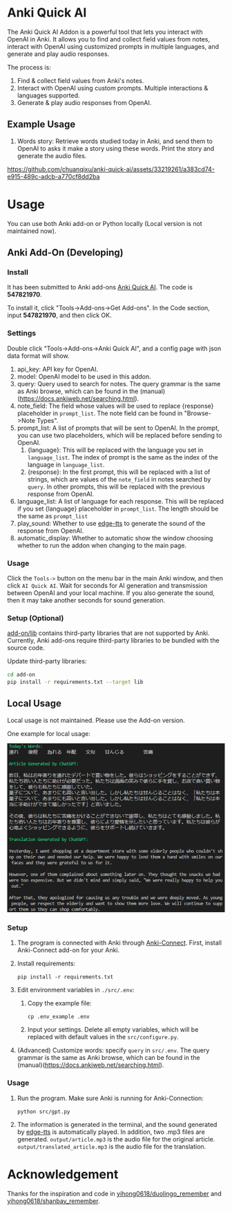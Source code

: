 # Anki Quick AI

The Anki Quick AI Addon is a powerful tool that lets you interact with OpenAI in Anki. It allows you to find and collect field values from notes, interact with OpenAI using customized prompts in multiple languages, and generate and play audio responses.

The process is:
1. Find & collect field values from Anki's notes.
2. Interact with OpenAI using custom prompts. Multiple interactions & languages supported.
3. Generate & play audio responses from OpenAI.



## Example Usage

1. Words story: Retrieve words studied today in Anki, and send them to OpenAI to asks it make a story using these words. Print the story and generate the audio files.

https://github.com/chuanqixu/anki-quick-ai/assets/33219261/a383cd74-e915-489c-adcb-a770cf8dd2ba

# Usage

You can use both Anki add-on or Python locally (Local version is not maintained now).

## Anki Add-On (Developing)

### Install

It has been submitted to Anki add-ons [Anki Quick AI](https://ankiweb.net/shared/info/547821970). The code is **547821970**.

To install it, click "Tools->Add-ons->Get Add-ons". In the Code section, input **547821970**, and then click OK.

### Settings

Double click "Tools->Add-ons->Anki Quick AI", and a config page with json data format will show.

1. api_key: API key for OpenAI.
2. model: OpenAI model to be used in this addon.
3. query: Query used to search for notes. The query grammar is the same as Anki browse, which can be found in the (manual)(https://docs.ankiweb.net/searching.html).
4. note_field: The field whose values will be used to replace {response} placeholder in `prompt_list`. The note field can be found in "Browse->Note Types".
5. prompt_list: A list of prompts that will be sent to OpenAI. In the prompt, you can use two placeholders, which will be replaced before sending to OpenAI.
   1. {language}: This will be replaced with the language you set in `language_list`. The index of prompt is the same as the index of the language in `language_list`.
   2. {response}: In the first prompt, this will be replaced with a list of strings, which are values of the `note_field` in notes searched by `query`. In other prompts, this will be replaced with the previous response from OpenAI.
6. language_list: A list of language for each response. This will be replaced if you set {language} placeholder in `prompt_list`. The length should be the same as `prompt_list`
7. play_sound: Whether to use [edge-tts](https://github.com/rany2/edge-tts) to generate the sound of the response from OpenAI.
8. automatic_display: Whether to automatic show the window choosing whether to run the addon when changing to the main page.


### Usage

Click the `Tools->` button on the menu bar in the main Anki window, and then click `AI Quick AI`. Wait for seconds for AI generation and transmission between OpenAI and your local machine. If you also generate the sound, then it may take another seconds for sound generation.


### Setup (Optional)

[add-on/lib](add-on/lib/) contains third-party libraries that are not supported by Anki. Currently, Anki add-ons require third-party libraries to be bundled with the source code.

Update third-party libraries:
```bash
cd add-on
pip install -r requirements.txt --target lib
```

## Local Usage

Local usage is not maintained. Please use the Add-on version.

One example for local usage:

![Example](./asset/example.png)
### Setup

1. The program is connected with Anki through [Anki-Connect](https://github.com/FooSoft/anki-connect). First, install Anki-Connect add-on for your Anki.

2. Install requirements:

    ```
    pip install -r requirements.txt
    ```

3. Edit environment variables in `./src/.env`:

   1. Copy the example file:

        ```
        cp .env_example .env
        ```
    
    2. Input your settings. Delete all empty variables, which will be replaced with default values in the `src/configure.py`.

4. (Advanced) Customize words: specify `query` in `src/.env`. The query grammar is the same as Anki browse, which can be found in the (manual)(https://docs.ankiweb.net/searching.html).

### Usage

1. Run the program. Make sure Anki is running for Anki-Connection:

    ```
    python src/gpt.py
    ```

2. The information is generated in the terminal, and the sound generated by [edge-tts](https://github.com/rany2/edge-tts) is automatically played. In addition, two .mp3 files are generated. `output/article.mp3` is the audio file for the original article. `output/translated_article.mp3` is the audio file for the translation.



# Acknowledgement

Thanks for the inspiration and code in [yihong0618/duolingo_remember](https://github.com/yihong0618/duolingo_remember) and [yihong0618/shanbay_remember](https://github.com/yihong0618/shanbay_remember).

